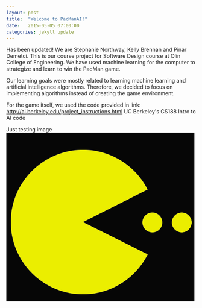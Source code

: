 ```yaml
---
layout: post
title:  "Welcome to PacManAI!"
date:   2015-05-05 07:00:00
categories: jekyll update
---
```


Has been updated!
We are Stephanie Northway, Kelly Brennan and Pinar Demetci. This is our course project for Software Design course at Olin College of Engineering.
 We have used machine learning for the computer to strategize and learn to win the PacMan game. 

Our learning goals were mostly related to learning machine learning and artificial intelligence algorithms. Therefore, we decided to focus on implementing algorithms instead of creating the game environment. 

For the game itself, we used the code provided in link: http://ai.berkeley.edu/project_instructions.html UC Berkeley's CS188 Intro to AI code



Just testing image
![This PacMan image](/images/pacman.png)
